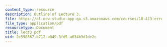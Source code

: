```yaml
---
content_type: resource
description: Outline of Lecture 3.
file: https://ol-ocw-studio-app-qa.s3.amazonaws.com/courses/18-413-error-correcting-codes-laboratory-spring-2004/2e598567b712a0493fd5a634b3d1de2c_lect3.pdf
file_type: application/pdf
resourcetype: Document
title: lect3.pdf
uid: 2e598567-b712-a049-3fd5-a634b3d1de2c
---
```

